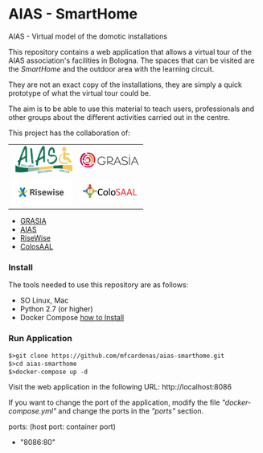# AIAS - SmartHome
AIAS - Virtual model of the domotic installations

This repository contains a web application that allows a virtual tour of the AIAS association's facilities in Bologna. The spaces that can be visited are the <i>SmartHome</i> and the outdoor area with the learning circuit.

They are not an exact copy of the installations, they are simply a quick prototype of what the virtual tour could be.

The aim is to be able to use this material to teach users, professionals and other groups about the different activities carried out in the centre.

This project has the collaboration of:

<table width="75%" style="width: 75%; border: none;">
<tr>
    <td><img src="https://github.com/mfcardenas/aias-smarthome/blob/master/web/assets/img/logo-definitivo.png" width="120px" /></td>
    <td><img src="https://github.com/mfcardenas/aias-smarthome/blob/master/web/assets/img/GRASIA_logotipo2B.png" width="120px" /></td>
</tr>
<tr>
    <td><img src="https://github.com/mfcardenas/aias-smarthome/blob/master/web/assets/img/Risewise_Logo.png" width="120px" /></td>
    <td><img src="https://github.com/mfcardenas/aias-smarthome/blob/master/web/assets/img/logo_colosaal.png" width="120px" /></td>
</tr>
</table>

- [GRASIA](http://grasia.fdi.ucm.es)
- [AIAS](http://www.aiasbo.it)
- [RiseWise](https://risewise.eu)
- [ColosAAL](https://grasia.fdi.ucm.es/colosaal)


### Install 

The tools needed to use this repository are as follows:

- SO Linux, Mac
- Python 2.7 (or higher)
- Docker Compose [how to Install](https://docs.docker.com/compose/install/)

### Run Application

```
$>git clone https://github.com/mfcardenas/aias-smarthome.git
$>cd aias-smarthome
$>docker-compose up -d
```

Visit the web application in the following URL:
http://localhost:8086

If you want to change the port of the application, modify the file <i>"docker-compose.yml"</i> and change the ports in the <i>"ports"</i> section.

ports: (host port: container port)
- "8086:80"  